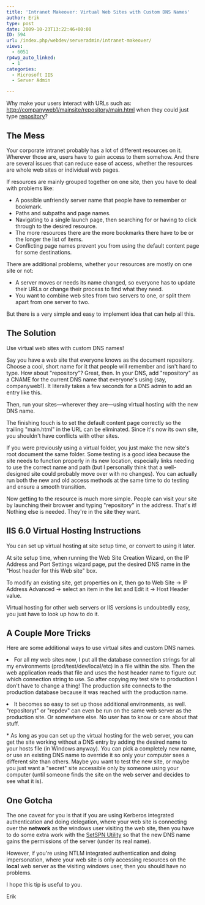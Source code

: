 ```yaml
---
title: 'Intranet Makeover: Virtual Web Sites with Custom DNS Names'
author: Erik
type: post
date: 2009-10-23T13:22:46+00:00
ID: 594
url: /index.php/webdev/serveradmin/intranet-makeover/
views:
  - 6051
rp4wp_auto_linked:
  - 1
categories:
  - Microsoft IIS
  - Server Admin

---
```

Why make your users interact with URLs such as: [http://companyweb1/mainsite/repository/main.html][1] when they could just type [repository][1]?

## The Mess

Your corporate intranet probably has a lot of different resources on it. Wherever those are, users have to gain access to them somehow. And there are several issues that can reduce ease of access, whether the resources are whole web sites or individual web pages.

If resources are mainly grouped together on one site, then you have to deal with problems like:

  * A possible unfriendly server name that people have to remember or bookmark.
  * Paths and subpaths and page names.
  * Navigating to a single launch page, then searching for or having to click through to the desired resource.
  * The more resources there are the more bookmarks there have to be or the longer the list of items.
  * Conflicting page names prevent you from using the default content page for some destinations.

There are additional problems, whether your resources are mostly on one site or not:

  * A server moves or needs its name changed, so everyone has to update their URLs or change their process to find what they need.
  * You want to combine web sites from two servers to one, or split them apart from one server to two.

But there is a very simple and easy to implement idea that can help all this.

## The Solution

Use virtual web sites with custom DNS names!

Say you have a web site that everyone knows as the document repository. Choose a cool, short name for it that people will remember and isn't hard to type. How about "repository"? Great, then. In your DNS, add "repository" as a CNAME for the current DNS name that everyone's using (say, companyweb1). It literally takes a few seconds for a DNS admin to add an entry like this.

Then, run your sites—wherever they are—using virtual hosting with the new DNS name.

The finishing touch is to set the default content page correctly so the trailing "main.html" in the URL can be eliminated. Since it's now its own site, you shouldn't have conflicts with other sites.

If you were previously using a virtual folder, you just make the new site's root document the same folder. Some testing is a good idea because the site needs to function properly in its new location, especially links needing to use the correct name and path (but I personally think that a well-designed site could probably move over with no changes). You can actually run both the new and old access methods at the same time to do testing and ensure a smooth transition.

Now getting to the resource is much more simple. People can visit your site by launching their browser and typing "repository" in the address. That's it! Nothing else is needed. They're in the site they want.

## IIS 6.0 Virtual Hosting Instructions

You can set up virtual hosting at site setup time, or convert to using it later.

At site setup time, when running the Web Site Creation Wizard, on the IP Address and Port Settings wizard page, put the desired DNS name in the "Host header for this Web site" box.

To modify an existing site, get properties on it, then go to Web Site -> IP Address Advanced -> select an item in the list and Edit it -> Host Header value.

Virtual hosting for other web servers or IIS versions is undoubtedly easy, you just have to look up how to do it.

## A Couple More Tricks

Here are some additional ways to use virtual sites and custom DNS names.

<li style="margin-bottom:1em;">
  For all my web sites now, I put all the database connection strings for all my environments (prod/test/dev/local/etc) in a file within the site. Then the web application reads that file and uses the host header name to figure out which connection string to use. So after copying my test site to production I don't have to change a thing! The production site connects to the production database because it was reached with the production name.
</li>
<li style="margin-bottom:1em;">
  It becomes so easy to set up those additional environments, as well. "repositoryt" or "repdev" can even be run on the same web server as the production site. Or somewhere else. No user has to know or care about that stuff.
</li>
  * As long as you can set up the virtual hosting for the web server, you can get the site working without a DNS entry by adding the desired name to your hosts file (in Windows anyway). You can pick a completely new name, or use an existing DNS name to override it so only your computer sees a different site than others. Maybe you want to test the new site, or maybe you just want a "secret" site accessible only by someone using your computer (until someone finds the site on the web server and decides to see what it is).

## One Gotcha

The one caveat for you is that if you are using Kerberos integrated authentication and doing delegation, where your web site is connecting over the **network** as the windows user visiting the web site, then you have to do some extra work with the [SetSPN Utility][2] so that the new DNS name gains the permissions of the server (under its real name).

However, if you're using NTLM integrated authentication and doing impersonation, where your web site is only accessing resources on the **local** web server as the visiting windows user, then you should have no problems.

I hope this tip is useful to you.

Erik

 [1]: /
 [2]: http://www.microsoft.com/downloads/details.aspx?FamilyID=5fd831fd-ab77-46a3-9cfe-ff01d29e5c46&DisplayLang=en